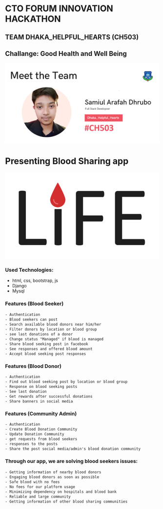 # CTO FORUM INNOVATION HACKATHON
## TEAM DHAKA_HELPFUL_HEARTS (CH503)
## Challange: Good Health and Well Being
[![N|Solid](media/image/team.png)](media/image/team.png)

# Presenting Blood Sharing app

[![N|Solid](media/image/life.svg)](media/image/life.svg)

### Used Technologies:
- html, css, bootstrap, js
- Django
- Mysql

### Features (Blood Seeker)
```
- Authentication
- Blood seekers can post  
- Search available blood donors near him/her
- Filter donors by location or blood group
- see last donations of a donor
- Change status "Managed" if blood is managed
- Share blood seeking post in facebook
- See responses and offered blood amount
- Accept blood seeking post responses
```

### Features (Blood Donor)
```
- Authentication
- Find out blood seeking post by location or blood group 
- Response on blood seeking posts
- See last donation
- Get rewards after successful donations
- Share banners in social media
```

### Features (Community Admin)
```
- Authentication
- Create Blood Donation Community 
- Update Donation Community
- get requests from blood seekers
- responses to the posts
- Share the post social media/admin's blood donation community
```
### Through our app, we are solving blood seekers issues:
```ssh
- Getting information of nearby blood donors
- Engaging blood donors as soon as possible
- Safe blood with no fees
- No fees for our platform usage
- Minimizing dependency on hospitals and blood bank
- Reliable and large community
- Getting information of other blood sharing communities
```
